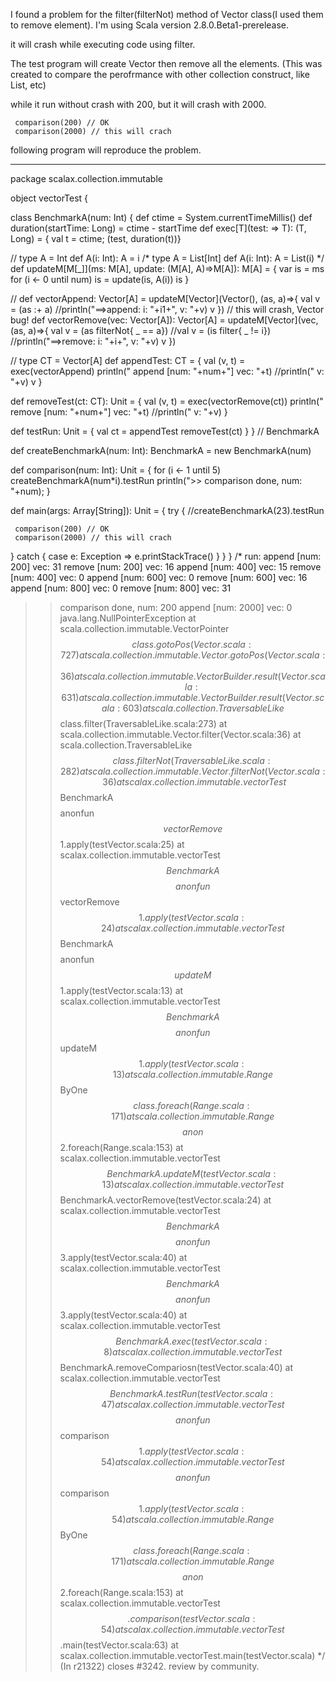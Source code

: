 I found a problem for the filter(filterNot) method of Vector class(I
used them to remove element).
I'm using Scala version 2.8.0.Beta1-prerelease.

it will crash while executing code using filter.

The test program will create Vector then remove all the elements.
(This was created to compare the perofrmance with other collection
construct, like List, etc)

while it run without crash with 200, but it will crash with 2000.

     comparison(200) // OK
     comparison(2000) // this will crach

following program will reproduce the problem.

----

package scalax.collection.immutable

object vectorTest {

 class BenchmarkA(num: Int) {
   def ctime = System.currentTimeMillis()
   def duration(startTime: Long) = ctime - startTime
   def exec[T](test: => T): (T, Long) = { val t = ctime;  (test, duration(t))}

   //
   type A = Int
   def A(i: Int): A = i
   /*
   type A = List[Int]
   def A(i: Int): A = List(i)
   */
   def updateM[M[_]](ms: M[A], update: (M[A], A)=>M[A]): M[A] = {
     var is = ms
     for (i <- 0 until num) is = update(is, A(i))
     is
   }

   //
   def vectorAppend: Vector[A] = updateM[Vector](Vector(), (as, a)=>{
     val v = (as :+ a)
     //println("==>append:    i: "+i1+", v: "+v)
     v
   })
   // this will crash, Vector bug!
   def vectorRemove(vec: Vector[A]): Vector[A] = updateM[Vector](vec,
(as, a)=>{
     val v = (as filterNot{ _ == a})
     //val v = (is filter{ _ != i})
     //println("==>remove:    i: "+i+", v: "+v)
     v
   })

   //
   type CT = Vector[A]
   def appendTest: CT = {
     val (v, t) = exec(vectorAppend)
     println(" append [num: "+num+"] vec: "+t)
     //println("    v: "+v)
     v
   }

   def removeTest(ct: CT): Unit = {
     val (v, t) = exec(vectorRemove(ct))
     println(" remove [num: "+num+"] vec: "+t)
     //println("    v: "+v)
   }

   def testRun: Unit = {
     val ct = appendTest
     removeTest(ct)
   }
 } // BenchmarkA

 def createBenchmarkA(num: Int): BenchmarkA = new BenchmarkA(num)

 def comparison(num: Int): Unit = {
   for (i <- 1 until 5) createBenchmarkA(num*i).testRun
   println(">> comparison done, num: "+num);
 }

 def main(args: Array[String]): Unit = {
   try {
     //createBenchmarkA(23).testRun

     comparison(200) // OK
     comparison(2000) // this will crach

   } catch {
     case e: Exception => e.printStackTrace()
   }
 }
}
/*
run:
 append [num: 200] vec: 31
 remove [num: 200] vec: 16
 append [num: 400] vec: 15
 remove [num: 400] vec: 0
 append [num: 600] vec: 0
 remove [num: 600] vec: 16
 append [num: 800] vec: 0
 remove [num: 800] vec: 31
>> comparison done, num: 200
 append [num: 2000] vec: 0
java.lang.NullPointerException
       at scala.collection.immutable.VectorPointer$$class.gotoPos(Vector.scala:727)
       at scala.collection.immutable.Vector.gotoPos(Vector.scala:36)
       at scala.collection.immutable.VectorBuilder.result(Vector.scala:631)
       at scala.collection.immutable.VectorBuilder.result(Vector.scala:603)
       at scala.collection.TraversableLike$$class.filter(TraversableLike.scala:273)
       at scala.collection.immutable.Vector.filter(Vector.scala:36)
       at scala.collection.TraversableLike$$class.filterNot(TraversableLike.scala:282)
       at scala.collection.immutable.Vector.filterNot(Vector.scala:36)
       at scalax.collection.immutable.vectorTest$$BenchmarkA$$$$anonfun$$vectorRemove$$1.apply(testVector.scala:25)
       at scalax.collection.immutable.vectorTest$$BenchmarkA$$$$anonfun$$vectorRemove$$1.apply(testVector.scala:24)
       at scalax.collection.immutable.vectorTest$$BenchmarkA$$$$anonfun$$updateM$$1.apply(testVector.scala:13)
       at scalax.collection.immutable.vectorTest$$BenchmarkA$$$$anonfun$$updateM$$1.apply(testVector.scala:13)
       at scala.collection.immutable.Range$$ByOne$$class.foreach(Range.scala:171)
       at scala.collection.immutable.Range$$$$anon$$2.foreach(Range.scala:153)
       at scalax.collection.immutable.vectorTest$$BenchmarkA.updateM(testVector.scala:13)
       at scalax.collection.immutable.vectorTest$$BenchmarkA.vectorRemove(testVector.scala:24)
       at scalax.collection.immutable.vectorTest$$BenchmarkA$$$$anonfun$$3.apply(testVector.scala:40)
       at scalax.collection.immutable.vectorTest$$BenchmarkA$$$$anonfun$$3.apply(testVector.scala:40)
       at scalax.collection.immutable.vectorTest$$BenchmarkA.exec(testVector.scala:8)
       at scalax.collection.immutable.vectorTest$$BenchmarkA.removeCompariosn(testVector.scala:40)
       at scalax.collection.immutable.vectorTest$$BenchmarkA.testRun(testVector.scala:47)
       at scalax.collection.immutable.vectorTest$$$$anonfun$$comparison$$1.apply(testVector.scala:54)
       at scalax.collection.immutable.vectorTest$$$$anonfun$$comparison$$1.apply(testVector.scala:54)
       at scala.collection.immutable.Range$$ByOne$$class.foreach(Range.scala:171)
       at scala.collection.immutable.Range$$$$anon$$2.foreach(Range.scala:153)
       at scalax.collection.immutable.vectorTest$$.comparison(testVector.scala:54)
       at scalax.collection.immutable.vectorTest$$.main(testVector.scala:63)
       at scalax.collection.immutable.vectorTest.main(testVector.scala)
 */
(In r21322) closes #3242. review by community.
